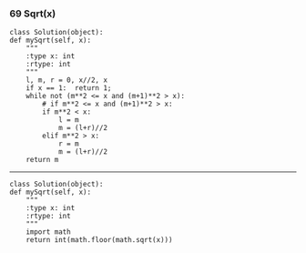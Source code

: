 ### 69	Sqrt(x)

	class Solution(object):
    def mySqrt(self, x):
        """
        :type x: int
        :rtype: int
        """
        l, m, r = 0, x//2, x
        if x == 1:	return 1;
        while not (m**2 <= x and (m+1)**2 > x):
        	# if m**2 <= x and (m+1)**2 > x:
        	if m**2 < x:
        		l = m
        		m = (l+r)//2
        	elif m**2 > x:
        		r = m
        		m = (l+r)//2
        return m

---
	class Solution(object):
    def mySqrt(self, x):
        """
        :type x: int
        :rtype: int
        """
        import math
        return int(math.floor(math.sqrt(x)))